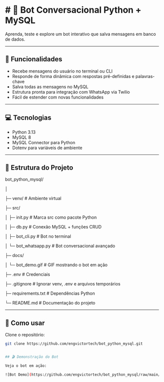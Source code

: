 # # 🤖 Bot Conversacional Python + MySQL
Aprenda, teste e explore um bot interativo que salva mensagens em banco de dados.

---

## 📝 Funcionalidades

- Recebe mensagens do usuário no terminal ou CLI
- Responde de forma dinâmica com respostas pré-definidas e palavras-chave
- Salva todas as mensagens no MySQL
- Estrutura pronta para integração com WhatsApp via Twilio
- Fácil de estender com novas funcionalidades

---

## 💻 Tecnologias

- Python 3.13
- MySQL 8
- MySQL Connector para Python
- Dotenv para variáveis de ambiente

---

## 📂 Estrutura do Projeto

bot_python_mysql/

│

├─ venv/ # Ambiente virtual 

├─ src/

│ ├─ init.py # Marca src como pacote Python

│ ├─ db.py # Conexão MySQL + funções CRUD

│ ├─ bot_cli.py # Bot no terminal

│ └─ bot_whatsapp.py # Bot conversacional avançado

├─ docs/

│ └─ bot_demo.gif # GIF mostrando o bot em ação

├─ .env # Credenciais 

├─ .gitignore # Ignorar venv, .env e arquivos temporários

├─ requirements.txt # Dependências Python

└─ README.md # Documentação do projeto

---

## 🚀 Como usar

Clone o repositório:

```bash
git clone https://github.com/engvictortech/bot_python_mysql.git


## 🎬 Demonstração do Bot

Veja o bot em ação:

![Bot Demo](https://github.com/engvictortech/bot_python_mysql/raw/main/docs/bot_demo.gif)





